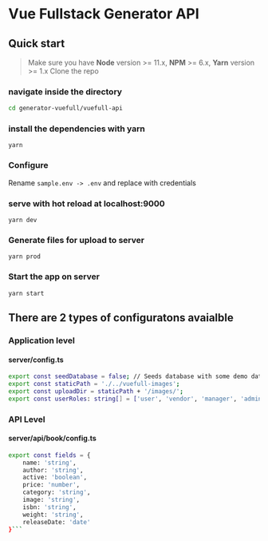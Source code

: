 
# Vue Fullstack Generator API

## Quick start
> Make sure you have **Node** version >= 11.x, **NPM** >= 6.x, **Yarn** version >= 1.x
> Clone the repo

### navigate inside the directory
```bash
cd generator-vuefull/vuefull-api
```
### install the dependencies with yarn
`yarn`

### Configure
Rename `sample.env -> .env` and replace with credentials

### serve with hot reload at localhost:9000
`yarn dev`

### Generate files for upload to server
`yarn prod`

### Start the app on server
`yarn start`

## There are 2 types of configuratons avaialble
### Application level
#### server/config.ts
```bash 
export const seedDatabase = false; // Seeds database with some demo data when the database is empty
export const staticPath = './../vuefull-images';
export const uploadDir = staticPath + '/images/';
export const userRoles: string[] = ['user', 'vendor', 'manager', 'admin']; // This should be in ascending order of authority. e.g. In this case guest will not have access to any other role, where as admin will have the role of user+vendor+manager+admin // Used at auth.service.ts
```
### API Level
#### server/api/book/config.ts
```bash export const modelName = 'Book'
export const fields = {
    name: 'string',
    author: 'string',
    active: 'boolean',
    price: 'number',
    category: 'string',
    image: 'string',
    isbn: 'string',
    weight: 'string',
    releaseDate: 'date'
}```